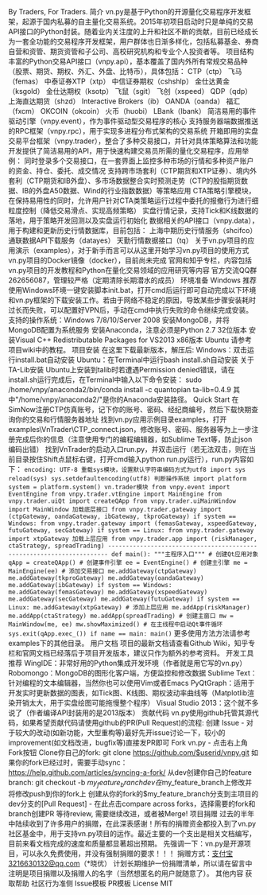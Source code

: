 By Traders, For Traders. 简介 vn.py是基于Python的开源量化交易程序开发框架，起源于国内私募的自主量化交易系统。2015年初项目启动时只是单纯的交易API接口的Python封装。随着业内关注度的上升和社区不断的贡献，目前已经成长为一套全功能的交易程序开发框架，用户群体也日渐多样化，包括私募基金、券商自营和资管、期货资管和子公司、高校研究机构和专业个人投资者等。 项目结构 丰富的Python交易API接口（vnpy.api），基本覆盖了国内外所有常规交易品种（股票、期货、期权、外汇、外盘、比特币），具体包括： CTP（ctp） 飞马（femas） 中泰证券XTP（xtp） 中信证券期权（cshshlp） 金仕达黄金（ksgold） 金仕达期权（ksotp） 飞鼠（sgit） 飞创（xspeed） QDP（qdp） 上海直达期货（shzd） Interactive Brokers（ib） OANDA（oanda） 福汇（fxcm） OKCOIN（okcoin） 火币（huobi） LBank（lbank） 简洁易用的事件驱动引擎（vnpy.event），作为事件驱动型交易程序的核心 支持服务器端数据推送的RPC框架（vnpy.rpc），用于实现多进程分布式架构的交易系统 开箱即用的实盘交易平台框架（vnpy.trader），整合了多种交易接口，并针对具体策略算法和功能开发提供了简洁易用的API，用于快速构建交易员所需的量化交易程序，应用举例： 同时登录多个交易接口，在一套界面上监控多种市场的行情和多种资产账户的资金、持仓、委托、成交情况 支持跨市场套利（CTP期货和XTP证券）、境内外套利（CTP期货和IB外盘）、多市场数据整合实时预测走势（CTP的股指期货数据、IB的外盘A50数据、Wind的行业指数数据）等策略应用 CTA策略引擎模块，在保持易用性的同时，允许用户针对CTA类策略运行过程中委托的报撤行为进行细粒度控制（降低交易滑点、实现高频策略） 实盘行情记录，支持Tick和K线数据的落地，用于策略开发回测以及实盘运行初始化 数据相关的API接口（vnpy.data），用于构建和更新历史行情数据库，目前包括： 上海中期历史行情服务（shcifco） 通联数据API下载服务（datayes） 天勤行情数据接口（tq） 关于vn.py项目的应用演示（examples），对于新手而言可以从这里开始学习vn.py项目的使用方式 vn.py项目的Docker镜像（docker），目前尚未完成 官网和知乎专栏，内容包括vn.py项目的开发教程和Python在量化交易领域的应用研究等内容 官方交流QQ群262656087，管理较严格（定期清除长期潜水的成员） 环境准备 Windows 推荐使用Windows环境一键安装脚本init.bat，打开cmd后运行即可自动完成以下环境和vn.py框架的下载安装工作。若由于网络不稳定的原因，导致某些步骤安装耗时过长而失败，可以配置好VPN后，手动在cmd中执行失败的命令继续完成安装。 支持的操作系统：Windows 7/8/10/Server 2008 安装MongoDB，并将MongoDB配置为系统服务 安装Anaconda，注意必须是Python 2.7 32位版本 安装Visual C++ Redistributable Packages for VS2013 x86版本 Ubuntu 请参考项目wiki中的教程。 项目安装 在这里下载最新版本，解压后: Windows：双击运行install.bat自动安装 Ubuntu：在Terminal中运行bash install.sh自动安装 关于TA-Lib安装 Ubuntu上安装到talib时若遭遇Permission denied错误，请在install.sh运行完成后，在Terminal中输入以下命令安装： sudo /home/vnpy/anaconda2/bin/conda install -c quantopian ta-lib=0.4.9 其中"/home/vnpy/anaconda2/"是你的Anaconda安装路径。 Quick Start 在SimNow注册CTP仿真账号，记下你的账号、密码、经纪商编号，然后下载快期查询你的交易和行情服务器地址 找到vn.py应用示例目录examples，打开examples\VnTrader\CTP_connect.json，修改账号、密码、服务器等为上一步注册完成后你的信息（注意使用专门的编程编辑器，如Sublime Text等，防止json编码出错） 找到VnTrader的启动入口run.py，并双击运行（若无法双击，则在当前目录按住Shift点鼠标右键，打开cmd输入python run.py运行），run.py内容如下： ``` encoding: UTF-8 重载sys模块，设置默认字符串编码方式为utf8 import sys reload(sys) sys.setdefaultencoding(utf8) 判断操作系统 import platform system = platform.system() vn.trader模块 from vnpy.event import EventEngine from vnpy.trader.vtEngine import MainEngine from vnpy.trader.uiQt import createQApp from vnpy.trader.uiMainWindow import MainWindow 加载底层接口 from vnpy.trader.gateway import (ctpGateway, oandaGateway, ibGateway, tkproGateway) if system == Windows: from vnpy.trader.gateway import (femasGateway, xspeedGateway, futuGateway, secGateway) if system == Linux: from vnpy.trader.gateway import xtpGateway 加载上层应用 from vnpy.trader.app import (riskManager, ctaStrategy, spreadTrading) ---------------------------------------------------------------------- def main(): """主程序入口""" # 创建Qt应用对象 qApp = createQApp() # 创建事件引擎 ee = EventEngine() # 创建主引擎 me = MainEngine(ee) # 添加交易接口 me.addGateway(ctpGateway) me.addGateway(tkproGateway) me.addGateway(oandaGateway) me.addGateway(ibGateway) if system == Windows: me.addGateway(femasGateway) me.addGateway(xspeedGateway) me.addGateway(secGateway) me.addGateway(futuGateway) if system == Linux: me.addGateway(xtpGateway) # 添加上层应用 me.addApp(riskManager) me.addApp(ctaStrategy) me.addApp(spreadTrading) # 创建主窗口 mw = MainWindow(me, ee) mw.showMaximized() # 在主线程中启动Qt事件循环 sys.exit(qApp.exec_()) if name == main: main() ``` 更多使用方法方法请参考examples下的其他目录。 用户文档 项目的最新文档请查看Github Wiki，知乎专栏和官网文档已经落后于项目开发版本，建议只作为额外的参考资料。 开发工具推荐 WingIDE：非常好用的Python集成开发环境（作者就是用它写的vn.py） Robomongo：MongoDB的图形化客户端，方便监控和修改数据 Sublime Text：针对编程的文本编辑器，当然你也可以使用Vim或者Emacs PyQtGraph：适用于开发实时更新数据的图表，如Tick图、K线图、期权波动率曲线等（Matplotlib渲染开销太大，用于实盘绘图可能拖慢整个程序） Visual Studio 2013：这个就不多说了（作者编译API封装用的是2013版本） 贡献代码 vn.py使用github托管其源代码，如果希望贡献代码请使用github的PR(Pull Request)的流程: 创建 Issue - 对于较大的改动(如新功能，大型重构等)最好先开issue讨论一下，较小的improvement(如文档改进，bugfix等)直接发PR即可 Fork vn.py - 点击右上角Fork按钮 Clone你自己的fork: git clone https://github.com/$userid/vnpy.git 如果你的fork已经过时，需要手动sync：https://help.github.com/articles/syncing-a-fork/ 从dev创建你自己的feature branch: git checkout -b $my_feature_branch dev 在$my_feature_branch上修改并将修改push到你的fork上 创建从你的fork的$my_feature_branch分支到主项目的dev分支的[Pull Request] - 在此点击compare across forks，选择需要的fork和branch创建PR 等待review, 需要继续改进，或者被Merge! 项目捐赠 过去的半年中陆续收到了许多用户的捐赠，在此深表感谢！所有的捐赠资金都投入到了vn.py社区基金中，用于支持vn.py项目的运作。最近主要的一个支出是相关文档编写，目前来看文档完成的速度和质量都显著超出预期。 先强调一下：vn.py是开源项目，可以永久免费使用，并没有强制捐赠的要求！！！ 捐赠方式：支付宝3216630132@qq.com（*晓优） 计划长期维护一份捐赠清单，所以请在留言中注明是项目捐赠以及捐赠人的名字（当然想匿名的用户就随意了）。 其他内容 获取帮助 社区行为准侧 Issue模板 PR模板 License MIT